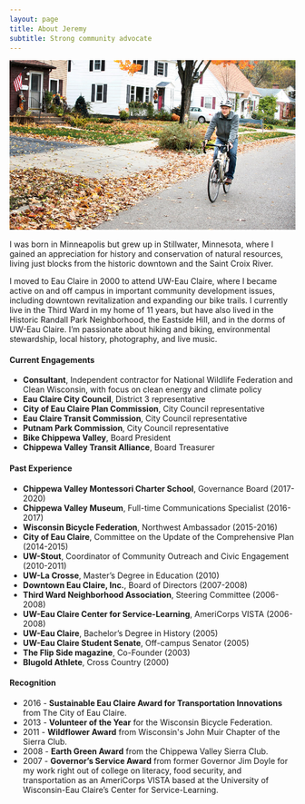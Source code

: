 ```yaml
---
layout: page
title: About Jeremy
subtitle: Strong community advocate
---
```


<img src="/img/jeremy_bike.jpg">

I was born in Minneapolis but grew up in Stillwater, Minnesota, where I gained an appreciation for history and conservation of natural resources, living just blocks from the historic downtown and the Saint Croix River.

I moved to Eau Claire in 2000 to attend UW-Eau Claire, where I became active on and off campus in important community development issues, including downtown revitalization and expanding our bike trails. I currently live in the Third Ward in my home of 11 years, but have also lived in the Historic Randall Park Neighborhood, the Eastside Hill, and in the dorms of UW-Eau Claire. I’m passionate about hiking and biking, environmental stewardship, local history, photography, and live music.



#### Current Engagements

- **Consultant**, Independent contractor for National Wildlife Federation and Clean Wisconsin, with focus on clean energy and climate policy
- **Eau Claire City Council**, District 3 representative
- **City of Eau Claire Plan Commission**, City Council representative
- **Eau Claire Transit Commission**, City Council representative
- **Putnam Park Commission**, City Council representative
- **Bike Chippewa Valley**, Board President
- **Chippewa Valley Transit Alliance**, Board Treasurer

#### Past Experience

- **Chippewa Valley Montessori Charter School**, Governance Board (2017-2020)
- **Chippewa Valley Museum**, Full-time Communications Specialist (2016-2017)
- **Wisconsin Bicycle Federation**, Northwest Ambassador (2015-2016)
- **City of Eau Claire**, Committee on the Update of the Comprehensive Plan (2014-2015)
- **UW-Stout**, Coordinator of Community Outreach and Civic Engagement (2010-2011)
- **UW-La Crosse**, Master’s Degree in Education (2010)
- **Downtown Eau Claire, Inc.**, Board of Directors (2007-2008)
- **Third Ward Neighborhood Association**, Steering Committee (2006-2008)
- **UW-Eau Claire Center for Service-Learning**, AmeriCorps VISTA (2006-2008)
- **UW-Eau Claire**, Bachelor’s Degree in History (2005)
- **UW-Eau Claire Student Senate**, Off-campus Senator (2005)
- **The Flip Side magazine**, Co-Founder (2003)
- **Blugold Athlete**, Cross Country (2000)

#### Recognition

- 2016 - **Sustainable Eau Claire Award for Transportation Innovations** from The City of Eau Claire.
- 2013 - **Volunteer of the Year** for the Wisconsin Bicycle Federation.
- 2011 - **Wildflower Award** from Wisconsin's John Muir Chapter of the Sierra Club.
- 2008 - **Earth Green Award** from the Chippewa Valley Sierra Club.
- 2007 - **Governor’s Service Award** from former Governor Jim Doyle for my work right out of college on literacy, food security, and transportation as an AmeriCorps VISTA based at the University of Wisconsin-Eau Claire’s Center for Service-Learning.


